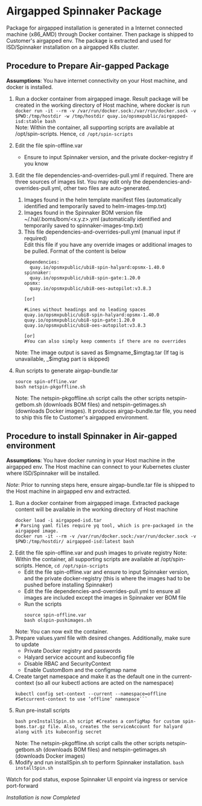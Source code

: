 # Airgapped Spinnaker Package 

Package for airgapped installation is generated in a Internet connected machine (x86_AMD) through Docker container. Then package is shipped to Customer's airgapped env. The package is extracted and used for ISD/Spinnaker installation on a airgapped K8s cluster.

## Procedure to Prepare Air-gapped Package

**Assumptions**: You have internet connectivity on your Host machine, and docker is installed.

1. Run a docker container from airgapped image. Result package will be created in the working directory of Host machine, where docker is run  
   `docker run -it --rm -v /var/run/docker.sock:/var/run/docker.sock -v $PWD:/tmp/hostdir -w /tmp/hostdir quay.io/opsmxpublic/airgapped-isd:stable bash`  
   Note: Within the container, all supporting scripts are available at /opt/spin-scripts. Hence, `cd /opt/spin-scripts`

2. Edit the file spin-offline.var   
   - Ensure to input Spinnaker version, and the private docker-registry if you know

3. Edit the file dependencies-and-overrides-pull.yml if required.
   There are three sources of images list. You may edit only the dependencies-and-overrides-pull.yml, other two files are auto-generated.  
     1. Images found in the helm template manifest files (automatically identified and temporarily saved to helm-images-tmp.txt)
     2. Images found in the Spinnaker BOM version file ~/.hal/.boms/bom/<x.y.z>.yml (automatically identified and temporarily saved to spinnaker-images-tmp.txt) 
     3. This file dependencies-and-overrides-pull.yml (manual input if required)  
        Edit this file if you have any override images or additional images to be pulled. Format of the content is below
        ```
        dependencies:
          quay.io/opsmxpublic/ubi8-spin-halyard:opsmx-1.40.0
        spinnaker:
          quay.io/opsmxpublic/ubi8-spin-gate:1.20.0
        opsmx:
          quay.io/opsmxpublic/ubi8-oes-autopilot:v3.8.3

        [or]
         
        #Lines without headings and no leading spaces
        quay.io/opsmxpublic/ubi8-spin-halyard:opsmx-1.40.0
        quay.io/opsmxpublic/ubi8-spin-gate:1.20.0
        quay.io/opsmxpublic/ubi8-oes-autopilot:v3.8.3

        [or]
        #You can also simply keep comments if there are no overrides
        ```
   Note: The image output is saved as $imgname_$imgtag.tar (If tag is unavailable, _$imgtag part is skipped)   

4. Run scripts to generate airgap-bundle.tar
   ``` 
   source spin-offline.var
   bash netspin-pkgoffline.sh 
   ```
   Note: The netspin-pkgoffline.sh script calls the other scripts netspin-getbom.sh (downloads BOM files) and
   netspin-getimages.sh (downloads Docker images). It produces airgap-bundle.tar file, you need to ship this file to Customer's airgapped environment.

## Procedure to install Spinnaker in Air-gapped environment

**Assumptions**: You have docker running in your Host machine in the airgapped env. The Host machine can connect to your Kubernetes cluster where ISD/Spinnaker will be installed.

_Note_: Prior to running steps here, ensure airgap-bundle.tar file is shipped to the Host machine in airgapped env and extracted.
   
1. Run a docker container from airgapped image. Extracted package content will be available in the working directory of Host machine
   ```
   docker load -i airgapped-isd.tar
   # Parsing yaml files require yq tool, which is pre-packaged in the airgapped image.
   docker run -it --rm -v /var/run/docker.sock:/var/run/docker.sock -v $PWD:/tmp/hostdir/ airgapped-isd:latest bash
   ```
2. Edit the file spin-offline.var and push images to private registry
   Note: Within the container, all supporting scripts are available at /opt/spin-scripts. Hence, 
   `cd /opt/spin-scripts`
   - Edit the file spin-offline.var and ensure to input Spinnaker version, and the private docker-registry (this is where the images had to be pushed before installing Spinnaker)
   - Edit the file dependencies-and-overrides-pull.yml to ensure all images are included except the images in Spinnaker ver BOM file
   - Run the scripts  
     ```
     source spin-offline.var  
     bash olspin-pushimages.sh
     ```  
   Note: You can now exit the container.  
3. Prepare values.yaml file with desired changes. Additionally, make sure to update
   - Private Docker registry and passwords
   - Halyard service account and kubeconfig file
   - Disable RBAC and SecurityContext
   - Enable CustomBom and the configmap name
4. Create target namespace and make it as the default one in the current-context (so all our kubectl actions are acted on the namespace)
   ```kubectl create ns offline
   kubectl config set-context --current --namespace=offline #Setcurrent-context to use ‘offline’ namespace```
5. Run pre-install scripts
   ```
   bash preInstallSpin.sh script #Creates a configMap for custom spin-boms.tar.gz file. Also, creates the serviceAccount for halyard along with its kubeconfig secret
   ```   
   Note: The netspin-pkgoffline.sh script calls the other scripts netspin-getbom.sh (downloads BOM files) and netspin-getimages.sh (downloads Docker images)
6. Modify and run installSpin.sh to perform Spinnaker installation. 
   `bash installSpin.sh`


Watch for pod status, expose Spinnaker UI enpoint via ingress or service port-forward

*Installation is now Completed*
